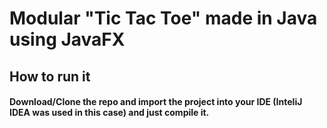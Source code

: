 # Modular "Tic Tac Toe" made in Java using JavaFX

## How to run it
#### Download/Clone the repo and import the project into your IDE (InteliJ IDEA was used in this case) and just compile it.


